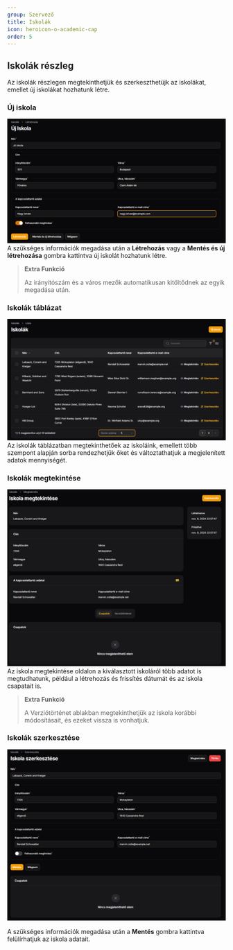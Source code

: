 ```yaml
---
group: Szervező
title: Iskolák
icon: heroicon-o-academic-cap
order: 5
---
```


## Iskolák részleg
Az iskolák részlegen megtekinthetjük és szerkeszthetüjk az iskolákat, emellet új iskolákat hozhatunk létre.

### Új iskola
![my image](/public/img/organizer/new_school.png)
A szükséges információk megadása után a **Létrehozás** vagy a **Mentés és új létrehozása** gombra kattintva új iskolát hozhatunk létre.

> **Extra Funkció**
> 
> Az irányítószám és a város mezők automatikusan kitöltődnek az egyik megadása után.

### Iskolák táblázat
![my image](/public/img/organizer/school_table.png)
Az iskolák táblázatban megtekinthetőek az iskoláink, emellett több szempont alapján sorba rendezhetjük őket és változtathatjuk a megjelenített adatok mennyiségét.

### Iskolák megtekintése
![my image](/public/img/organizer/school_inspect.png)
Az iskola megtekintése oldalon a kiválasztott iskoláról több adatot is megtudhatunk, például a létrehozás és frissítés dátumát és az iskola csapatait is.

> **Extra Funkció**
>
> A Verziótörténet ablakban megtekinthetjük az iskola korábbi módosításait, és ezeket vissza is vonhatjuk.

### Iskolák szerkesztése
![my image](/public/img/organizer/edit_school.png)

A szükséges információk megadása után a **Mentés** gombra kattintva felülírhatjuk az iskola adatait.
